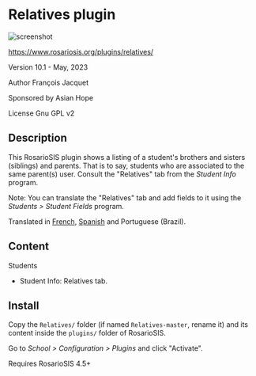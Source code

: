 # Relatives plugin

![screenshot](https://gitlab.com/francoisjacquet/Relatives/raw/master/screenshot.png?inline=false)

https://www.rosariosis.org/plugins/relatives/

Version 10.1 - May, 2023

Author François Jacquet

Sponsored by Asian Hope

License Gnu GPL v2

## Description

This RosarioSIS plugin shows a listing of a student's brothers and sisters (siblings) and parents. That is to say, students who are associated to the same parent(s) user. Consult the "Relatives" tab from the _Student Info_ program.

Note: You can translate the "Relatives" tab and add fields to it using the _Students > Student Fields_ program.

Translated in [French](https://www.rosariosis.org/fr/plugins/relatives/), [Spanish](https://www.rosariosis.org/es/plugins/relatives/) and Portuguese (Brazil).

## Content

Students

- Student Info: Relatives tab.

## Install

Copy the `Relatives/` folder (if named `Relatives-master`, rename it) and its content inside the `plugins/` folder of RosarioSIS.

Go to _School > Configuration > Plugins_ and click "Activate".

Requires RosarioSIS 4.5+
